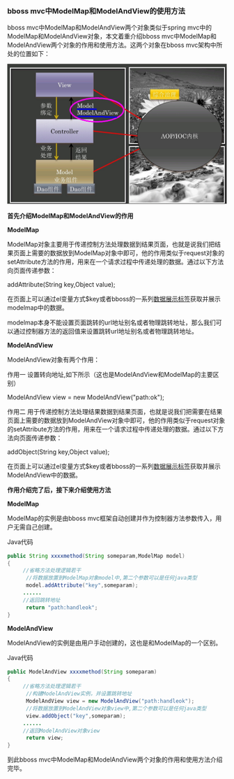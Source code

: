 ### bboss mvc中ModelMap和ModelAndView的使用方法

bboss mvc中ModelMap和ModelAndView两个对象类似于spring mvc中的ModelMap和ModelAndView对象，本文着重介绍bboss mvc中ModelMap和ModelAndView两个对象的作用和使用方法。这两个对象在bboss mvc架构中所处的位置如下：

![](../images/mvc/b7eb3b12-420f-3833-8441-5c603f4302db.jpg)

**首先介绍ModelMap和ModelAndView的作用**

**ModelMap**

ModelMap对象主要用于传递控制方法处理数据到结果页面，也就是说我们把结果页面上需要的数据放到ModelMap对象中即可，他的作用类似于request对象的setAttribute方法的作用，用来在一个请求过程中传递处理的数据。通过以下方法向页面传递参数：

addAttribute(String key,Object value);

在页面上可以通过el变量方式$key或者bboss的一系列[数据展示标签](http://yin-bp.iteye.com/blog/1136924)获取并展示modelmap中的数据。

modelmap本身不能设置页面跳转的url地址别名或者物理跳转地址，那么我们可以通过控制器方法的返回值来设置跳转url地址别名或者物理跳转地址。

**ModelAndView**

ModelAndView对象有两个作用：

作用一 设置转向地址,如下所示（这也是ModelAndView和ModelMap的主要区别）

ModelAndView view = new ModelAndView("path:ok");

作用二 用于传递控制方法处理结果数据到结果页面，也就是说我们把需要在结果页面上需要的数据放到ModelAndView对象中即可，他的作用类似于request对象的setAttribute方法的作用，用来在一个请求过程中传递处理的数据。通过以下方法向页面传递参数：

addObject(String key,Object value);

在页面上可以通过el变量方式$key或者bboss的一系列[数据展示标签](http://yin-bp.iteye.com/blog/1137674)获取并展示ModelAndView中的数据。  

**作用介绍完了后，接下来介绍使用方法**

**ModelMap**

ModelMap的实例是由bboss mvc框架自动创建并作为控制器方法参数传入，用户无需自己创建。

Java代码

```java
public String xxxxmethod(String someparam,ModelMap model)  
{  
     //省略方法处理逻辑若干  
      //将数据放置到ModelMap对象model中,第二个参数可以是任何java类型  
      model.addAttribute("key",someparam);  
     ......  
     //返回跳转地址  
      return "path:handleok";  
}  
```

**ModelAndView**

ModelAndView的实例是由用户手动创建的，这也是和ModelMap的一个区别。

Java代码

```java
public ModelAndView xxxxmethod(String someparam)  
{  
     //省略方法处理逻辑若干  
      //构建ModelAndView实例，并设置跳转地址  
      ModelAndView view = new ModelAndView("path:handleok");  
      //将数据放置到ModelAndView对象view中,第二个参数可以是任何java类型  
      view.addObject("key",someparam);  
     ......  
     //返回ModelAndView对象view  
      return view;  
}  
```

到此bboss mvc中ModelMap和ModelAndView两个对象的作用和使用方法介绍完毕。